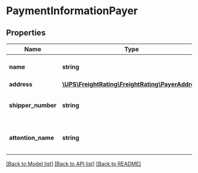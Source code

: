 # PaymentInformationPayer

## Properties
Name | Type | Description | Notes
------------ | ------------- | ------------- | -------------
**name** | **string** | Payer�s company name | 
**address** | [**\UPS\FreightRating\FreightRating\PayerAddress**](PayerAddress.md) |  | 
**shipper_number** | **string** | Payer�s six digit account number. | [optional] 
**attention_name** | **string** | Contact name at the payer�s location. | [optional] 

[[Back to Model list]](../../README.md#documentation-for-models) [[Back to API list]](../../README.md#documentation-for-api-endpoints) [[Back to README]](../../README.md)

